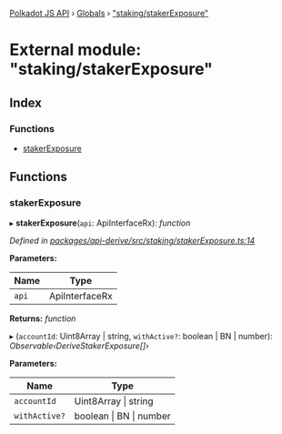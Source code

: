 [Polkadot JS API](../README.md) › [Globals](../globals.md) › ["staking/stakerExposure"](_staking_stakerexposure_.md)

# External module: "staking/stakerExposure"

## Index

### Functions

* [stakerExposure](_staking_stakerexposure_.md#stakerexposure)

## Functions

###  stakerExposure

▸ **stakerExposure**(`api`: ApiInterfaceRx): *function*

*Defined in [packages/api-derive/src/staking/stakerExposure.ts:14](https://github.com/polkadot-js/api/blob/f942510309/packages/api-derive/src/staking/stakerExposure.ts#L14)*

**Parameters:**

Name | Type |
------ | ------ |
`api` | ApiInterfaceRx |

**Returns:** *function*

▸ (`accountId`: Uint8Array | string, `withActive?`: boolean | BN | number): *Observable‹DeriveStakerExposure[]›*

**Parameters:**

Name | Type |
------ | ------ |
`accountId` | Uint8Array &#124; string |
`withActive?` | boolean &#124; BN &#124; number |

